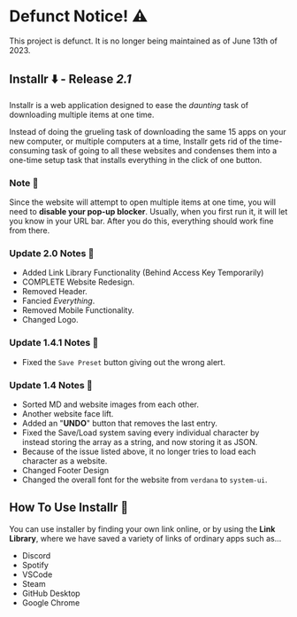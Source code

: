 # **Defunct Notice!** ⚠️
This project is defunct. It is no longer being maintained as of June 13th of 2023.

## **Installr** ⬇️ - Release *2.1*
Installr is a web application designed to ease the *daunting* task of downloading multiple items at one time.

Instead of doing the grueling task of downloading the same 15 apps on your new computer, or multiple computers at a time, Installr gets rid of the time-consuming task of going to all these websites and condenses them into a one-time setup task that installs everything in the click of one button.

### **Note** 📒
Since the website will attempt to open multiple items at one time, you will need to **disable your pop-up blocker**. Usually, when you first run it, it will let you know in your URL bar. After you do this, everything should work fine from there.

### **Update 2.0 Notes** 📝
* Added Link Library Functionality (Behind Access Key Temporarily)
* COMPLETE Website Redesign.
* Removed Header.
* Fancied *Everything*.
* Removed Mobile Functionality.
* Changed Logo.

### **Update 1.4.1 Notes** 📝
* Fixed the ``Save Preset`` button giving out the wrong alert.

### **Update 1.4 Notes** 📝
* Sorted MD and website images from each other.
* Another website face lift.
* Added an "**UNDO**" button that removes the last entry.
* Fixed the Save/Load system saving every individual character by instead storing the array as a string, and now storing it as JSON.
* Because of the issue listed above, it no longer tries to load each character as a website.
* Changed Footer Design
* Changed the overall font for the website from ``verdana`` to ``system-ui``.

## **How To Use Installr** 🤔
You can use installer by finding your own link online, or by using the **Link Library**, where we have saved a variety of links of ordinary apps such as...

* Discord
* Spotify
* VSCode 
* Steam
* GitHub Desktop
* Google Chrome
